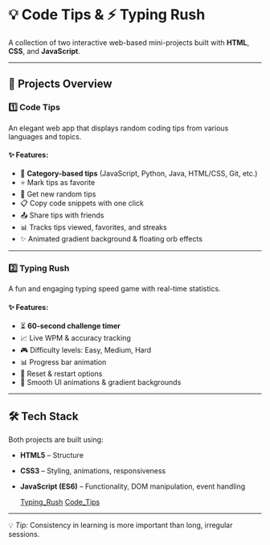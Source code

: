 # 💡 Code Tips & ⚡ Typing Rush

A collection of two interactive web-based mini-projects built with **HTML**, **CSS**, and **JavaScript**.

---

## 📂 Projects Overview

### 1️⃣ Code Tips
An elegant web app that displays random coding tips from various languages and topics.

#### ✨ Features:
- 🎯 **Category-based tips** (JavaScript, Python, Java, HTML/CSS, Git, etc.)
- ⭐ Mark tips as favorite
- 🔄 Get new random tips
- 📋 Copy code snippets with one click
- 📤 Share tips with friends
- 📊 Tracks tips viewed, favorites, and streaks
- ✨ Animated gradient background & floating orb effects

---

### 2️⃣ Typing Rush
A fun and engaging typing speed game with real-time statistics.

#### ✨ Features:
- ⏳ **60-second challenge timer**
- 📈 Live WPM & accuracy tracking
- 🎮 Difficulty levels: Easy, Medium, Hard
- 📊 Progress bar animation
- 🔄 Reset & restart options
- 🎨 Smooth UI animations & gradient backgrounds

---

## 🛠 Tech Stack
Both projects are built using:
- **HTML5** – Structure
- **CSS3** – Styling, animations, responsiveness
- **JavaScript (ES6)** – Functionality, DOM manipulation, event handling

  [Typing_Rush](file:///C:/Users/KIIT/Documents/java%20code/AI%20Project/Typing_Test.html)
  [Code_Tips](file:///C:/Users/KIIT/Documents/java%20code/AI%20Project/Code_tips.html)

---
💡 *Tip:* Consistency in learning is more important than long, irregular sessions.
